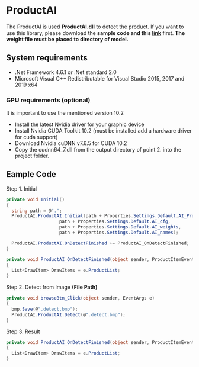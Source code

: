 # ProductAI
The ProductAI is used **ProductAI.dll** to detect the product. If you want to use this library, please download the **sample code and this [link](https://drive.google.com/file/d/1U4aMRyRxnsZ4DVlN8py1bGgq2fG4Egzg/view?usp=sharing)** first. **The weight file must be placed to directory of model.**

## System requirements
* .Net Framework 4.6.1 or .Net standard 2.0
* Microsoft Visual C++ Redistributable for Visual Studio 2015, 2017 and 2019 x64
### GPU requirements (optional)
It is important to use the mentioned version 10.2
* Install the latest Nvidia driver for your graphic device
* Install Nvidia CUDA Toolkit 10.2 (must be installed add a hardware driver for cuda support)
* Download Nvidia cuDNN v7.6.5 for CUDA 10.2
* Copy the cudnn64_7.dll from the output directory of point 2. into the project folder.

## Eample Code
Step 1. Initial
```C#
private void Initial()
{
  string path = @".";
  ProductAI.ProductAI.Initial(path + Properties.Settings.Default.AI_ProductList,
                    path + Properties.Settings.Default.AI_cfg,
                    path + Properties.Settings.Default.AI_weights,
                    path + Properties.Settings.Default.AI_names);

  ProductAI.ProductAI.OnDetectFinished += ProductAI_OnDetectFinished;
}

private void ProductAI_OnDetectFinished(object sender, ProductItemEventArgs e)
{
  List<DrawItem> DrawItems = e.ProductList;
}
```
Step 2. Detect from Image **(File Path)**
```C#
private void browseBtn_Click(object sender, EventArgs e)
{
  bmp.Save(@".detect.bmp");
  ProductAI.ProductAI.Detect(@".detect.bmp");
}
```
Step 3. Result
```C#
private void ProductAI_OnDetectFinished(object sender, ProductItemEventArgs e)
{
  List<DrawItem> DrawItems = e.ProductList;
}
```
